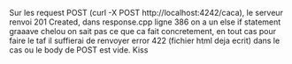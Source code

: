 Sur les request POST (curl -X POST http://localhost:4242/caca), le serveur renvoi 201 Created, dans response.cpp ligne 386 on a un else if statement graaave chelou on sait pas ce que ca fait concretement, 
en tout cas pour faire le taf il suffierai de renvoyer error 422 (fichier html deja ecrit) dans le cas ou le body de POST est vide.
Kiss
